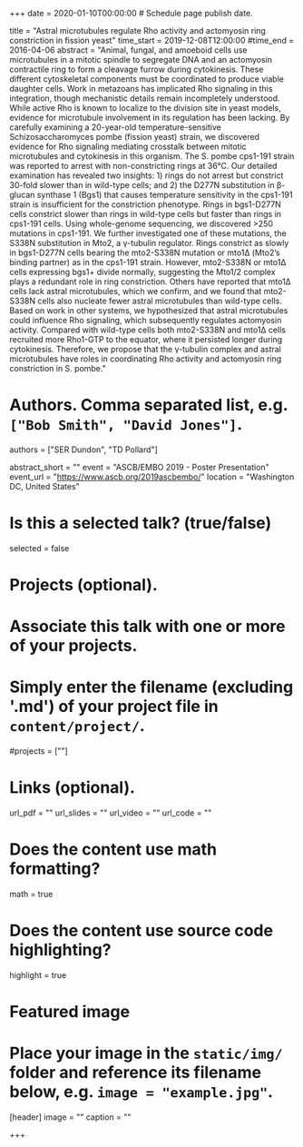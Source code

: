 +++
date = 2020-01-10T00:00:00  # Schedule page publish date.

title = "Astral microtubules regulate Rho activity and actomyosin ring constriction in fission yeast"
time_start = 2019-12-08T12:00:00
#time_end = 2016-04-06
abstract = "Animal, fungal, and amoeboid cells use microtubules in a mitotic spindle to segregate DNA and an actomyosin contractile ring to form a cleavage furrow during cytokinesis. These different cytoskeletal components must be coordinated to produce viable daughter cells. Work in metazoans has implicated Rho signaling in this integration, though mechanistic details remain incompletely understood. While active Rho is known to localize to the division site in yeast models, evidence for microtubule involvement in its regulation has been lacking. By carefully examining a 20-year-old temperature-sensitive Schizosaccharomyces pombe (fission yeast) strain, we discovered evidence for Rho signaling mediating crosstalk between mitotic microtubules and cytokinesis in this organism. The S. pombe cps1-191 strain was reported to arrest with non-constricting rings at 36°C. Our detailed examination has revealed two insights: 1) rings do not arrest but constrict 30-fold slower than in wild-type cells; and 2) the D277N substitution in β-glucan synthase 1 (Bgs1) that causes temperature sensitivity in the cps1-191 strain is insufficient for the constriction phenotype. Rings in bgs1-D277N cells constrict slower than rings in wild-type cells but faster than rings in cps1-191 cells. Using whole-genome sequencing, we discovered >250 mutations in cps1-191. We further investigated one of these mutations, the S338N substitution in Mto2, a γ-tubulin regulator. Rings constrict as slowly in bgs1-D277N cells bearing the mto2-S338N mutation or mto1Δ (Mto2’s binding partner) as in the cps1-191 strain. However, mto2-S338N or mto1Δ cells expressing bgs1+ divide normally, suggesting the Mto1/2 complex plays a redundant role in ring constriction. Others have reported that mto1Δ cells lack astral microtubules, which we confirm, and we found that mto2-S338N cells also nucleate fewer astral microtubules than wild-type cells. Based on work in other systems, we hypothesized that astral microtubules could influence Rho signaling, which subsequently regulates actomyosin activity. Compared with wild-type cells both mto2-S338N and mto1Δ cells recruited more Rho1-GTP to the equator, where it persisted longer during cytokinesis. Therefore, we propose that the γ-tubulin complex and astral microtubules have roles in coordinating Rho activity and actomyosin ring constriction in S. pombe."

# Authors. Comma separated list, e.g. `["Bob Smith", "David Jones"]`.
authors = ["SER Dundon", "TD Pollard"]

abstract_short = ""
event = "ASCB/EMBO 2019 - Poster Presentation"
event_url = "https://www.ascb.org/2019ascbembo/"
location = "Washington DC, United States"

# Is this a selected talk? (true/false)
selected = false

# Projects (optional).
#   Associate this talk with one or more of your projects.
#   Simply enter the filename (excluding '.md') of your project file in `content/project/`.
#projects = [""]

# Links (optional).
url_pdf = ""
url_slides = ""
url_video = ""
url_code = ""

# Does the content use math formatting?
math = true

# Does the content use source code highlighting?
highlight = true

# Featured image
# Place your image in the `static/img/` folder and reference its filename below, e.g. `image = "example.jpg"`.
[header]
image = ""
caption = ""

+++
